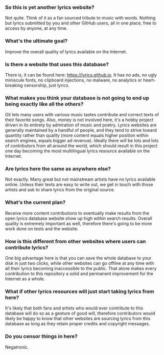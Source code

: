 ### So this is yet another lyrics website?
Not quite. Think of it as a fan sourced tribute to music with words. Nothing but lyrics submitted by you and other GitHub users, all in one place, free to access by anyone, at any time.

### What's the ultimate goal?
Improve the overall quality of lyrics available on the Internet.

### Is there a website that uses this database?
There is, it can be found here: https://lyrics.github.io. It has no ads, no ugly miniscule fonts,
no clipboard injections, no malware, no analytics or heart-breaking censorship, just lyrics.

### What makes you think your database is not going to end up being exactly like all the others?
Git lets many users with various music tastes contribute and correct texts of their favorite songs. Also, money is not involved here, it's a hobby project driven in its entirety by admiration of music and poetry. Lyrics websites are generally maintained by a handful of people, and they tend to strive toward quantity rather than quality (more content equals higher position within search engines, equals bigger ad revenue). Ideally there will be lots and lots of contributors from all around the world, which should result in this project one day becoming the most multilingual lyrics resource available on the Internet.

### Are lyrics here the same as anywhere else?
Not exactly. Many great but not mainstream artists have no lyrics available online. Unless their texts are easy to write out, we get in touch with those artists and ask to share lyrics from the original source.

### What's the current plan?
Receive more content contributions to eventually make results from the open lyrics database website show up high within search results. Overall quality is extremely important as well, therefore there's going to be more work done on tests and the website.

### How is this different from other websites where users can contribute lyrics?
One big advantage here is that you can save the whole database to your disk in just two clicks, while other websites can go offline at any time with all their lyrics becoming inaccessible to the public. That alone makes every contribution to this repository a solid and permanent improvement for the Internet as a whole.

### What if other lyrics resources will just start taking lyrics from here?
It's likely that both fans and artists who would ever contribute to this database will do so as a gesture of good will, therefore contributors would likely be happy to know that other websites are sourcing lyrics from this database as long as they retain proper credits and copyright messages.

### Do you censor things in here?
Negatronic.
